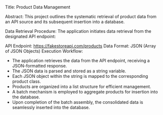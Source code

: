 Title: Product Data Management

Abstract:
This project outlines the systematic retrieval of product data from an API source and its subsequent insertion into a database.

Data Retrieval Procedure:
The application initiates data retrieval from the designated API endpoint:

API Endpoint: https://fakestoreapi.com/products
Data Format: JSON (Array of JSON Objects)
Execution Workflow:

- The application retrieves the data from the API endpoint, receiving a JSON-formatted response.
- The JSON data is parsed and stored as a string variable.
- Each JSON object within the string is mapped to the corresponding product class.
- Products are organized into a list structure for efficient management.
- A batch mechanism is employed to aggregate products for insertion into the database.
- Upon completion of the batch assembly, the consolidated data is seamlessly inserted into the database.